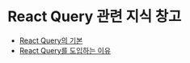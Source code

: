 # React Query 관련 지식 창고

- [React Query의 기본](https://utopian-galley-07b.notion.site/e5b1efaed4a942d2a3a2759b25ab5bce)
- [React Query를 도입하는 이유](https://github.com/byhhh2/helloworld/blob/main/React/React%20Query/React%20Query%EB%A5%BC%20%EB%8F%84%EC%9E%85%ED%95%98%EB%8A%94%20%EC%9D%B4%EC%9C%A0%3F.md)
